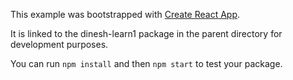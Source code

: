 This example was bootstrapped with [Create React App](https://github.com/facebook/create-react-app).

It is linked to the dinesh-learn1 package in the parent directory for development purposes.

You can run `npm install` and then `npm start` to test your package.
